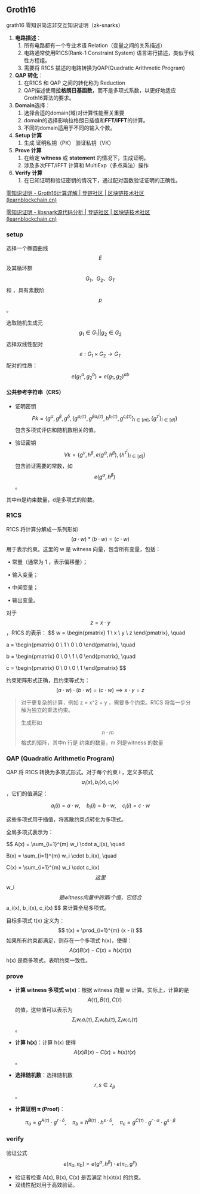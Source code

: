 ## Groth16
grath16 零知识简洁非交互知识证明（zk-snarks）

1. **电路描述**：
   1. 所有电路都有一个专业术语 Relation（变量之间的关系描述）
   2. 电路通常使用R1CS(Rank-1 Constraint System) 语言进行描述，类似于线性方程组。
   3. 需要将 R1CS 描述的电路转换为QAP(Quadratic Arithmetic Program)
2. **QAP 转化**：
   1. 在R1CS 和 QAP 之间的转化称为 Reduction
   2. QAP描述使用**拉格朗日基函数**，而不是多项式系数，以更好地适应Groth16算法的要求。
3. **Domain**选择：
   1. 选择合适的domain(域)对计算性能至关重要
   2. domain的选择影响拉格朗日插值和**FFT/iFFT**的计算。
   3. 不同的domain适用于不同的输入个数。
4. **Setup 计算**
   1. 生成 证明私钥（PK） 验证私钥（VK）
5. **Prove 计算**
   1. 在给定 **witness** 或 **statement** 的情况下，生成证明。
   2. 涉及多次FFT/iFFT 计算和 MultiExp（多点乘法）操作
6. **Verify 计算**
   1. 在已知证明和验证密钥的情况下，通过配对函数验证证明的正确性。

[零知识证明 - Groth16计算详解 | 登链社区 | 区块链技术社区 (learnblockchain.cn)](https://learnblockchain.cn/2019/12/19/zkp-Groth16)

[零知识证明 - libsnark源代码分析 | 登链社区 | 区块链技术社区 (learnblockchain.cn)](https://learnblockchain.cn/2019/08/15/libsnark-source/)



### setup

选择一个椭圆曲线 
$$
E
$$
及其循环群
$$
G_1、G_2、G_T
$$
 和 ，具有素数阶 
$$
p   
$$
。

选取随机生成元 
$$
g_1 \in G_1  ||   g_2 \in G_2
$$
选择双线性配对
$$
e: G_1 \times G_2 \to G_T
$$
配对的性质：
$$
e(g_1^a, g_2^b) = e(g_1, g_2)^{ab}
$$

#### **公共参考字符串（CRS）**

* 证明密钥 
  $$
  Pk = \{g^\alpha, g^\beta, g^\delta, \{g^{a_i(\tau)}, g^{\beta a_i(\tau)}, h^{b_i(\tau)}, g^{c_i(\tau)}\}_{i \in [m]}, \{g^{\tau^i}\}_{i \in [d]}\}
  $$
  包含多项式评估和随机数相关的值。

* 验证密钥 
  $$
  Vk = \{g^\gamma, h^\beta, e(g^\alpha, h^\beta), \{h^{\tau^i}\}_{i \in [d]}\}
  $$
   包含验证需要的常数，如 
  $$
  e(g^\alpha, h^\beta)
  $$
  。

其中m是约束数量，d是多项式的阶数。



### R1CS

R1CS 将计算分解成一系列形如
$$
(a · w) * (b · w) = (c · w)
$$
用于表示约束。这里的 w 是 witness 向量，包含所有变量，包括：

​	•	常量（通常为 1 ，表示偏移量）；

​	•	输入变量；

​	•	中间变量；

​	•	输出变量。

对于 
$$
z = x \cdot y
$$
，R1CS 的表示：
$$
w = \begin{pmatrix} 1 \\ x \\ y \\ z \end{pmatrix}, \quad

a = \begin{pmatrix} 0 \\ 1 \\ 0 \\ 0 \end{pmatrix}, \quad

b = \begin{pmatrix} 0 \\ 0 \\ 1 \\ 0 \end{pmatrix}, \quad

c = \begin{pmatrix} 0 \\ 0 \\ 0 \\ 1 \end{pmatrix}
$$


约束矩阵形式正确，且约束等式为：
$$
(a \cdot w) \cdot (b \cdot w) = (c \cdot w) \implies x \cdot y = z
$$


> 对于更复杂的计算，例如 z = x^2 + y ，需要多个约束。R1CS 将每一步分解为独立的乘法约束。
>
> 生成形如 
> $$
> n \cdot m
> $$
> 格式的矩阵，其中n 行是 约束的数量，m 列是witness 的数量



### **QAP (Quadratic Arithmetic Program)**

QAP 将 R1CS 转换为多项式形式。对于每个约束 i ，定义多项式
$$
a_i(x), b_i(x), c_i(x)
$$
 ，它们的值满足：


$$
a_i(i) = a \cdot w, \quad b_i(i) = b \cdot w, \quad c_i(i) = c \cdot w
$$


这些多项式用于插值，将离散约束点转化为多项式。

全局多项式表示为：


$$
A(x) = \sum_{i=1}^{m} w_i \cdot a_i(x), \quad

B(x) = \sum_{i=1}^{m} w_i \cdot b_i(x), \quad

C(x) = \sum_{i=1}^{m} w_i \cdot c_i(x)
$$
这里 
$$
w_i
$$
是 witness 向量中的第 i 个值，它结合 
$$
a_i(x), b_i(x), c_i(x)
$$
来计算全局多项式。

目标多项式 t(x) 定义为：
$$
t(x) = \prod_{i=1}^{m} (x - i)
$$
如果所有约束都满足，则存在一个多项式 h(x)，使得：
$$
A(x)B(x) - C(x) = h(x)t(x)
$$
h(x) 是商多项式，表明约束一致性。



### prove 

* **计算 witness 多项式 w(x)**：根据 witness 向量 w 计算。实际上，计算的是 
  $$
  A(τ), B(τ), C(τ)
  $$
  的值，这些值可以表示为 
  $$
  Σᵢwᵢaᵢ(τ), Σᵢwᵢbᵢ(τ), Σᵢwᵢcᵢ(τ)
  $$
  。

* **计算 h(x)**：计算 h(x) 使得 
  $$
  A(x)B(x) - C(x) = h(x)t(x)
  $$
  。

* **选择随机数**：选择随机数 
  $$
  r, s ∈ z_p
  $$
  。

* **计算证明 π (Proof)**：


$$
\pi_a = g^{A(\tau)} \cdot g^{r \cdot \delta}, \quad
\pi_b = h^{B(\tau)} \cdot h^{s \cdot \delta}, \quad
\pi_c = g^{C(\tau)} \cdot g^{r \cdot \alpha} \cdot g^{s \cdot \beta}
$$

### verify

验证公式
$$
e(\pi_a, \pi_b) = e(g^\alpha, h^\beta) \cdot e(\pi_c, g^\gamma)
$$




* 验证者检查 A(x), B(x), C(x) 是否满足 h(x)t(x) 的约束。
* 双线性配对用于高效验证。





